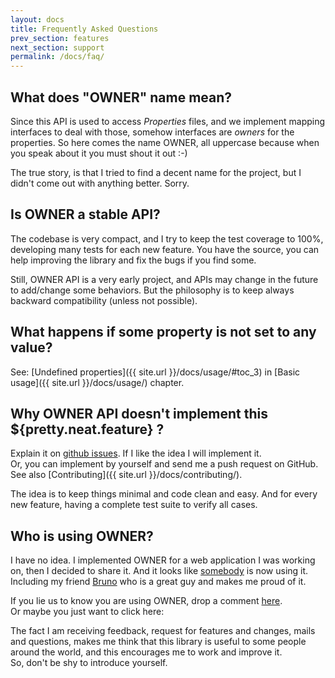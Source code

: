 ```yaml
---
layout: docs
title: Frequently Asked Questions
prev_section: features
next_section: support
permalink: /docs/faq/
---
```


## What does "OWNER" name mean?

Since this API is used to access *Properties* files, and we implement mapping interfaces to deal with those,
somehow interfaces are *owners* for the properties. So here comes the name OWNER, all uppercase because when you speak
about it you must shout it out :-)

The true story, is that I tried to find a decent name for the project, but I didn't come out with anything better.
Sorry.

## Is OWNER a stable API?

The codebase is very compact, and I try to keep the test coverage to 100%, developing many tests for each new feature.
You have the source, you can help improving the library and fix the bugs if you find some.

Still, OWNER API is a very early project, and APIs may change in the future to add/change some behaviors. But the
philosophy is to keep always backward compatibility (unless not possible).

## What happens if some property is not set to any value?

See: [Undefined properties]({{ site.url }}/docs/usage/#toc_3) in [Basic usage]({{ site.url }}/docs/usage/) chapter.

## Why OWNER API doesn't implement this ${pretty.neat.feature} ?

Explain it on [github issues][issues]. If I like the idea I will implement it.  
Or, you can implement by yourself and send me a push request on GitHub.  
See also [Contributing]({{ site.url }}/docs/contributing/).

The idea is to keep things minimal and code clean and easy. And for every new feature, having a complete test suite to
verify all cases.

  [properties]: http://docs.oracle.com/javase/7/docs/api/java/util/Properties.html
  [issues]: https://github.com/lviggiano/owner/issues

## Who is using OWNER?

I have no idea. I implemented OWNER for a web application I was working on, then I decided to share it. And it looks 
like [somebody][#32] is now using it. Including my friend [Bruno] who is a great guy and makes me proud of it.  

If you lie us to know you are using OWNER, drop a comment [here][#32].  
Or maybe you just want to click here:

<script type="text/javascript" src="http://www.ohloh.net/p/629412/widgets/project_users.js?style=gray"></script>

The fact I am receiving feedback, request for features and changes, mails and questions, makes me think that this 
library is useful to some people around the world, and this encourages me to work and improve it.  
So, don't be shy to introduce yourself.

  [#32]: https://github.com/lviggiano/owner/issues/32
  [Bruno]: https://github.com/lviggiano/owner/issues/32#issuecomment-19466459
